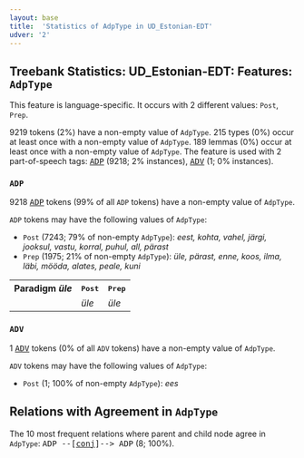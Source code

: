 ```yaml
---
layout: base
title:  'Statistics of AdpType in UD_Estonian-EDT'
udver: '2'
---
```


## Treebank Statistics: UD_Estonian-EDT: Features: `AdpType`

This feature is language-specific.
It occurs with 2 different values: `Post`, `Prep`.

9219 tokens (2%) have a non-empty value of `AdpType`.
215 types (0%) occur at least once with a non-empty value of `AdpType`.
189 lemmas (0%) occur at least once with a non-empty value of `AdpType`.
The feature is used with 2 part-of-speech tags: <tt><a href="et_edt-pos-ADP.html">ADP</a></tt> (9218; 2% instances), <tt><a href="et_edt-pos-ADV.html">ADV</a></tt> (1; 0% instances).

### `ADP`

9218 <tt><a href="et_edt-pos-ADP.html">ADP</a></tt> tokens (99% of all `ADP` tokens) have a non-empty value of `AdpType`.

`ADP` tokens may have the following values of `AdpType`:

* `Post` (7243; 79% of non-empty `AdpType`): <em>eest, kohta, vahel, järgi, jooksul, vastu, korral, puhul, all, pärast</em>
* `Prep` (1975; 21% of non-empty `AdpType`): <em>üle, pärast, enne, koos, ilma, läbi, mööda, alates, peale, kuni</em>

<table>
  <tr><th>Paradigm <i>üle</i></th><th><tt>Post</tt></th><th><tt>Prep</tt></th></tr>
  <tr><td><tt></tt></td><td><em>üle</em></td><td><em>üle</em></td></tr>
</table>

### `ADV`

1 <tt><a href="et_edt-pos-ADV.html">ADV</a></tt> tokens (0% of all `ADV` tokens) have a non-empty value of `AdpType`.

`ADV` tokens may have the following values of `AdpType`:

* `Post` (1; 100% of non-empty `AdpType`): <em>ees</em>

## Relations with Agreement in `AdpType`

The 10 most frequent relations where parent and child node agree in `AdpType`:
<tt>ADP --[<tt><a href="et_edt-dep-conj.html">conj</a></tt>]--> ADP</tt> (8; 100%).

